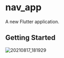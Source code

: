 # nav_app

A new Flutter application.

## Getting Started

![20210817_181929](https://user-images.githubusercontent.com/69113832/129774037-76d27587-8765-4ed9-ba44-d6de6397583d.gif)

